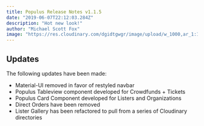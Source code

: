 ```yaml
---
title: Populus Release Notes v1.1.5
date: "2019-06-07T22:12:03.284Z"
description: "Hot new look!"
author: "Michael Scott Fox"
image: "https://res.cloudinary.com/dgidtgwgr/image/upload/w_1000,ar_1:1,c_fill,g_auto,e_art:hokusai/v1543801947/populus_opengraph_agtlbr.png"
---
```


## Updates
The following updates have been made:
 - Material-UI removed in favor of restyled navbar
 - Populus Tableview component developed for Crowdfunds + Tickets
 - Populus Card Component developed for Listers and Organizations
 - Direct Orders have been removed
 - Lister Gallery has been refactored to pull from a series of Cloudinary directories

